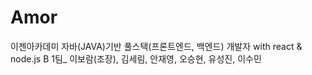 # Amor
이젠아카데미 자바(JAVA)기반 풀스택(프론트엔드, 백엔드) 개발자 with react & node.js B
1팀_ 이보람(조장), 김세림, 안재영, 오승현, 유성진, 이수민
